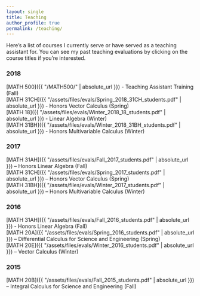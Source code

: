 ```yaml
---
layout: single
title: Teaching
author_profile: true
permalink: /teaching/
---
```


Here’s a list of courses I currently serve or have served as a teaching assistant for. You can see my past teaching evaluations by clicking on the course titles if you’re interested.

### 2018

[MATH 500]({{ "/MATH500/" | absolute_url }})  - Teaching Assistant Training (Fall)  
[MATH 31CH]({{ "/assets/files/evals/Spring_2018_31CH_students.pdf" | absolute_url }}) - Honors Vector Calculus (Spring)  
[MATH 18]({{ "/assets/files/evals/Winter_2018_18_students.pdf" | absolute_url }}) - Linear Algebra (Winter)  
[MATH 31BH]({{ "/assets/files/evals/Winter_2018_31BH_students.pdf" | absolute_url }}) - Honors Multivariable Calculus (Winter)

### 2017

[MATH 31AH]({{ "/assets/files/evals/Fall_2017_students.pdf" | absolute_url }}) – Honors Linear Algebra (Fall)  
[MATH 31CH]({{ "/assets/files/evals/Spring_2017_students.pdf" | absolute_url }}) – Honors Vector Calculus (Spring)  
[MATH 31BH]({{ "/assets/files/evals/Winter_2017_students.pdf" | absolute_url }}) – Honors Multivariable Calculus (Winter)

### 2016

[MATH 31AH]({{ "/assets/files/evals/Fall_2016_students.pdf" | absolute_url }}) - Honors Linear Algebra (Fall)  
[MATH 20A]({{ "/assets/files/evals/Spring_2016_students.pdf" | absolute_url }}) – Differential Calculus for Science and Engineering (Spring)  
[MATH 20E]({{ "/assets/files/evals/Winter_2016_students.pdf" | absolute_url }}) – Vector Calculus (Winter)

### 2015

[MATH 20B]({{ "/assets/files/evals/Fall_2015_students.pdf" | absolute_url }}) – Integral Calculus for Science and Engineering (Fall)
